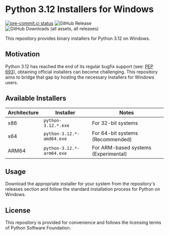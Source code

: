 # Python 3.12 Installers for Windows

[![pre-commit.ci status](https://results.pre-commit.ci/badge/github/coatl-dev/python3.12/coatl.svg)](https://results.pre-commit.ci/latest/github/coatl-dev/python3.12/coatl)
![GitHub Release](https://img.shields.io/github/v/release/coatl-dev/python3.12)
![GitHub Downloads (all assets, all releases)](https://img.shields.io/github/downloads/coatl-dev/python3.12/total)

This repository provides binary installers for Python 3.12 on Windows.

## Motivation

Python 3.12 has reached the end of its regular bugfix support (see: [PEP 693]), obtaining official installers can become challenging. This repository aims to bridge that gap by hosting the necessary installers for Windows users.

## Available Installers

| Architecture | Installer                 | Notes                                |
|--------------|---------------------------|--------------------------------------|
| x86          | `python-3.12.*.exe`       | For 32-bit systems                   |
| x64          | `python-3.12.*-amd64.exe` | For 64-bit systems (Recommended)     |
| ARM64        | `python-3.12.*-arm64.exe` | For ARM-based systems (Experimental) |

## Usage

Download the appropriate installer for your system from the repository's releases section and follow the standard installation process for Python on Windows.

## License

This repository is provided for convenience and follows the licensing terms of Python Software Foundation.

[PEP 693]: https://peps.python.org/pep-0693/
